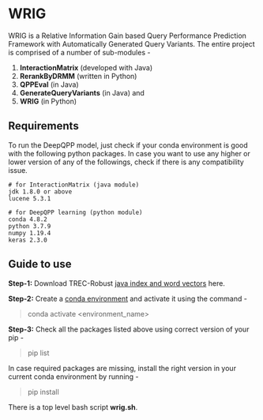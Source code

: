 # WRIG
WRIG is a Relative Information Gain based Query Performance Prediction Framework with Automatically Generated Query Variants.
The entire project is comprised of a number of sub-modules -
1. **InteractionMatrix** (developed with Java) 
2. **RerankByDRMM** (written in Python) 
3. **QPPEval** (in Java)
4. **GenerateQueryVariants** (in Java) and
5. **WRIG** (in Python)

## Requirements
To run the DeepQPP model, just check if your conda environment is good with the following python packages. 
In case you want to use any higher or lower version of any of the followings, check if there is any 
compatibility issue.
````````````````````````````````````````````
# for InteractionMatrix (java module)
jdk 1.8.0 or above
lucene 5.3.1

# for DeepQPP learning (python module)
conda 4.8.2
python 3.7.9
numpy 1.19.4
keras 2.3.0

````````````````````````````````````````````
## Guide to use
**Step-1:** Download TREC-Robust [java index and word vectors](https://drive.google.com/drive/folders/13k0AFcIemmtBvBpaBCyJR7ZYUIoRf2Kx?usp=sharing) here.

**Step-2:** Create a [conda environment](https://phoenixnap.com/kb/how-to-install-anaconda-ubuntu-18-04-or-20-04) 
and activate it using the command - 
> conda activate <environment_name>

**Step-3:** Check all the packages listed above using correct version of your pip -
> pip list

In case required packages are missing, install the right version in your current conda environment by running -
> pip install <package-name>

There is a top level bash script **wrig.sh**. 
